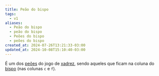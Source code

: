 ```yaml
---
title: Peão do bispo
tags:
  - v1
aliases:
  - Peão do bispo
  - peão do bispo
  - Peões do bispo
  - peões do bispo
created_at: 2024-07-26T13:21:33-03:00
updated_at: 2024-10-08T15:10:40-03:00
---
```


É um dos [peões](Xadrez_Peao.md) do jogo de [xadrez](../../../../sementes/2024/07/06/Xadrez.md), sendo aqueles que ficam na coluna do [bispo](../08/Xadrez_Bispo.md) (nas colunas `c` e `f`).
